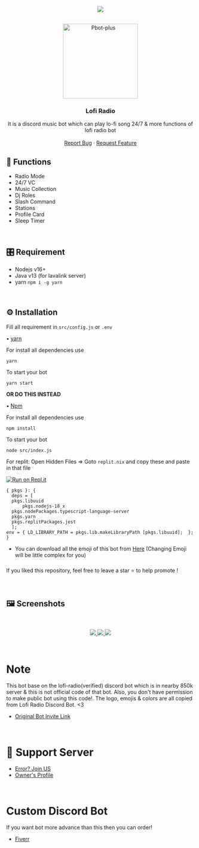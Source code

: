 <center><img src="https://capsule-render.vercel.app/api?type=waving&color=gradient&height=200&section=header&text=LofiRadio&fontSize=80&fontAlignY=35&animation=twinkling&fontColor=gradient" /></center>


<!-- PROJECT LOGO -->
<br />
<p align="center">
  <a href="https://github.com/flawsom/Lofi-Radio">
    <img src="https://images-ext-2.discordapp.net/external/_L-BF6LDZ6x0PPbx4ABpZqm7SpEW6F2VQskVss3Rpro/%3Fsize%3D1024/https/cdn.discordapp.com/avatars/1119895957648179201/629ee93cd5140ad6809b4cc6c4912096.png?width=466&height=466" alt="Pbot-plus" width="200" height="200">
  </a>

  <h3 align="center">Lofi Radio</h3>

  <p align="center">
    It is a discord music bot which can play lo-fi song 24/7 &  more functions of lofi radio bot
    <br />
    <br />
    <a href="https://github.com/flawsom/Lofi-Radio/issues">Report Bug</a>
    ·
    <a href="https://github.com/flawsom/Lofi-Radio/issues">Request Feature</a>
  </p>
</p>
<!-- ABOUT THE PROJECT -->


## 🌟 Functions
-  Radio Mode
-  24/7 VC 
-  Music Collection
-  Dj Roles
-  Slash Command
-  Stations
-  Profile Card
-  Sleep Timer

<br>

## 🎛️ Requirement
-  Nodejs v16+
-  Java v13 (for lavalink server)
-  yarn  `npm i -g yarn `

<br>

## ⚙️ Installation 
Fill all requirement in `src/config.js` or `.env`

• [yarn](https://yarnpkg.com/)

For install all dependencies use
```
yarn
```
To start your bot 
```
yarn start
```
**OR DO THIS INSTEAD**

• [Npm](https://www.npmjs.com/)

For install all dependencies use
```
npm install
```
To start your bot 
```
node src/index.js 
```

For replit: Open Hidden Files => Goto `replit.nix` and copy these and paste in that file 

[![Run on Repl.it](https://repl.it/badge/github/diwasatreya/Lofi-Radio)](https://repl.it/github/diwasatreya/Lofi-Radio)

  ```
  { pkgs }: {
	deps = [
    pkgs.libuuid
		pkgs.nodejs-18_x
    pkgs.nodePackages.typescript-language-server
    pkgs.yarn
    pkgs.replitPackages.jest
	];
  env = { LD_LIBRARY_PATH = pkgs.lib.makeLibraryPath [pkgs.libuuid];  };
}
```

- You can download all the emoji of this bot from [Here](./emote/) (Changing Emoji will be little complex for you)

###
If you liked this repository, feel free to leave a star ⭐ to help promote !

<br>

## 🖼️ Screenshots
<br />
<p align="center">
  <a href="https://github.com/flawsom/Lofi-Radio">
    <img src="./Preview/help.png">
    <img src="./Preview/image.png">
    <img src="./Preview/sleep.png">
  </a>
</p>

<br>

# Note
This bot base on the lofi-radio(verified) discord bot which is in nearby 850k server & this is not official code of that bot. Also, you don't have permission to make public bot using this code!. The logo, emojis & colors are all copied from Lofi Radio Discord Bot. <3

- [Original Bot Invite Link](https://discord.com/api/oauth2/authorize?client_id=830530156048285716&permissions=66407488&scope=applications.commands%20bot)

<br>

# 💌 Support Server 
- [Error? Join US](https://discord.com/invite/aromax-development-708565122188312579)
- [Owner's Profile](https://discord.com/users/459620783703195648)

<br>

# Custom Discord Bot

 If you want bot more advance than this then you can order!

- [Fiverr](https://www.fiverr.com/diptiatreya)
